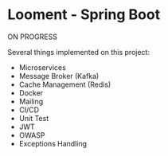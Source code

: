 # Looment - Spring Boot

ON PROGRESS

Several things implemented on this project:

- Microservices
- Message Broker (Kafka)
- Cache Management (Redis)
- Docker
- Mailing
- CI/CD
- Unit Test
- JWT
- OWASP
- Exceptions Handling
